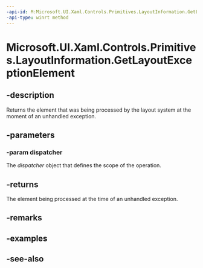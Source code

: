```yaml
---
-api-id: M:Microsoft.UI.Xaml.Controls.Primitives.LayoutInformation.GetLayoutExceptionElement(System.Object)
-api-type: winrt method
---
```


<!-- Method syntax
public Windows.UI.Xaml.UIElement GetLayoutExceptionElement(System.Object dispatcher)
-->

# Microsoft.UI.Xaml.Controls.Primitives.LayoutInformation.GetLayoutExceptionElement

## -description

Returns the element that was being processed by the layout system at the moment of an unhandled exception.

## -parameters

### -param dispatcher

The *dispatcher* object that defines the scope of the operation.

## -returns

The element being processed at the time of an unhandled exception.

## -remarks

## -examples

## -see-also
